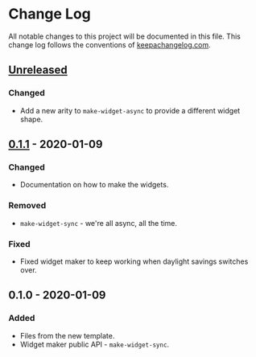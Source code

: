 # Change Log
All notable changes to this project will be documented in this file. This change log follows the conventions of [keepachangelog.com](http://keepachangelog.com/).

## [Unreleased]
### Changed
- Add a new arity to `make-widget-async` to provide a different widget shape.

## [0.1.1] - 2020-01-09
### Changed
- Documentation on how to make the widgets.

### Removed
- `make-widget-sync` - we're all async, all the time.

### Fixed
- Fixed widget maker to keep working when daylight savings switches over.

## 0.1.0 - 2020-01-09
### Added
- Files from the new template.
- Widget maker public API - `make-widget-sync`.

[Unreleased]: https://github.com/your-name/postmon/compare/0.1.1...HEAD
[0.1.1]: https://github.com/your-name/postmon/compare/0.1.0...0.1.1
